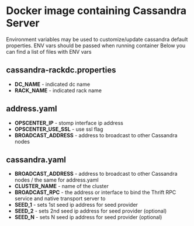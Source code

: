 # Docker image containing Cassandra Server

Environment variables may be used to customize/update cassandra default properties.
ENV vars should be passed when running container
Below you can find a list of files with ENV vars

## cassandra-rackdc.properties
- **DC_NAME** - indicated dc name
- **RACK_NAME** - indicated rack name

## address.yaml
- **OPSCENTER_IP** - stomp interface ip address
- **OPSCENTER_USE_SSL** - use ssl flag
- **BROADCAST_ADDRESS** - address to broadcast to other Cassandra nodes

## cassandra.yaml
- **BROADCAST_ADDRESS** - address to broadcast to other Cassandra nodes / the same for address.yaml
- **CLUSTER_NAME** - name of the cluster
- **BROADCAST_RPC** - the address or interface to bind the Thrift RPC service and native transport server to
- **SEED_1** - sets 1st seed ip address for seed provider 
- **SEED_2** - sets 2nd seed ip address for seed provider (optional)
- **SEED_N** - sets N seed ip address for seed provider (optional)
